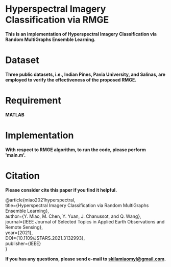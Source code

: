 # Hyperspectral Imagery Classification via RMGE
**This is an implementation of Hyperspectral Imagery Classification via Random MultiGraphs Ensemble Learning.**
# Dataset
**Three public datasets, i.e., Indian Pines, Pavia University, and Salinas, are employed to verify the effectiveness of the proposed RMGE.**
# Requirement
**MATLAB**
# Implementation
**With respect to RMGE algorithm, to run the code, please perform 'main.m'.**
# Citation
**Please consider cite this paper if you find it helpful.**

@article{miao2021hyperspectral,\
  title={Hyperspectral Imagery Classification via Random MultiGraphs Ensemble Learning},\
  author={Y. Miao, M. Chen, Y. Yuan, J. Chanussot, and Q. Wang},\
  journal={IEEE Journal of Selected Topics in Applied Earth Observations and Remote Sensing},\
  year={2021},\
  DOI={10.1109/JSTARS.2021.3132993},\
  publisher={IEEE}\
}

**If you has any questions, please send e-mail to skilamiaomyl@gmail.com.**
